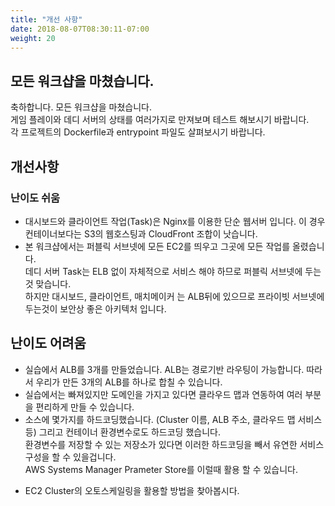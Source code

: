 ```yaml
---
title: "개선 사항"
date: 2018-08-07T08:30:11-07:00
weight: 20
---
```


## 모든 워크샵을 마쳤습니다.

축하합니다. 모든 워크샵을 마쳤습니다.<br>
게임 플레이와 데디 서버의 상태를 여러가지로 만져보며 테스트 해보시기 바랍니다.<br>
각 프로젝트의 Dockerfile과 entrypoint 파일도 살펴보시기 바랍니다.


## 개선사항

### 난이도 쉬움

- 대시보드와 클라이언트 작업(Task)은 Nginx를 이용한 단순 웹서버 입니다. 이 경우 컨테이너보다는 S3의 웹호스팅과 CloudFront 조합이 낫습니다.
- 본 워크샵에서는 퍼블릭 서브넷에 모든 EC2를 띄우고 그곳에 모든 작업를 올렸습니다.<br>
데디 서버 Task는 ELB 없이 자체적으로 서비스 해야 하므로 퍼블릭 서브넷에 두는것 맞습니다.<br>
하지만 대시보드, 클라이언트, 매치메이커 는 ALB뒤에 있으므로 프라이빗 서브넷에 두는것이 보안상 좋은 아키텍처 입니다.

## 난이도 어려움
- 실습에서 ALB를 3개를 만들었습니다. ALB는 경로기반 라우팅이 가능합니다. 따라서 우리가 만든 3개의 ALB를 하나로 합칠 수 있습니다.
- 실습에서는 빠져있지만 도메인을 가지고 있다면 클라우드 맵과 연동하여 여러 부분을 편리하게 만들 수 있습니다.
- 소스에 몇가지를 하드코딩했습니다. (Cluster 이름, ALB 주소, 클라우드 맵 서비스등) 그리고 컨테이너 환경변수로도 하드코딩 했습니다.<br>
환경변수를 저장할 수 있는 저장소가 있다면 이러한 하드코딩을 빼서 유연한 서비스 구성을 할 수 있을겁니다.<br>
AWS Systems Manager Prameter Store를 이럴때 활용 할 수 있습니다.<br>
* EC2 Cluster의 오토스케일링을 활용할 방법을 찾아봅시다.